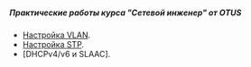 ##### Практические работы курса "Сетевой инженер" от OTUS
* [Настройка VLAN](VLAN/).
* [Настройка STP](STP/).
* [DHCPv4/v6 и SLAAC].
